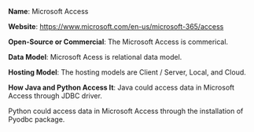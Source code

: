 **Name**: Microsoft Access

**Website**: https://www.microsoft.com/en-us/microsoft-365/access

**Open-Source or Commercial**:
The Microsoft Access is commerical.

**Data Model**:  Microsoft Acess is relational data model.

**Hosting Model**: The hosting models are Client / Server, Local, and Cloud. 

**How Java and Python Access It**:
Java could access data in Microsoft Access through JDBC driver.

Python could access data in Microsoft Access through the installation of Pyodbc package.
